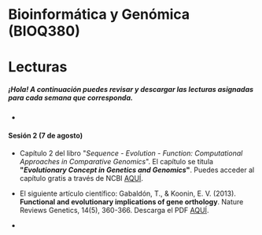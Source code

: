 # Bioinformática y Genómica (BIOQ380)

# Lecturas

##### ¡Hola! A continuación puedes revisar y descargar las lecturas asignadas para cada semana que corresponda.

-

#### Sesión 2 (7 de agosto)

* Capítulo 2 del libro "_Sequence - Evolution - Function: Computational Approaches in Comparative Genomics_". El capítulo se titula **"_Evolutionary Concept in Genetics and Genomics_"**. Puedes acceder al capítulo gratis a través de NCBI [AQUÍ](https://www.ncbi.nlm.nih.gov/books/NBK20255/?report=reader).

* El siguiente artículo científico: Gabaldón, T., & Koonin, E. V. (2013). **Functional and evolutionary implications of gene orthology**. Nature Reviews Genetics, 14(5), 360-366. Descarga el PDF [AQUÍ](https://github.com/BIOQ380/Lecturas/raw/master/documents/Gabaldón_2013_NatRevGenet.pdf).

-

